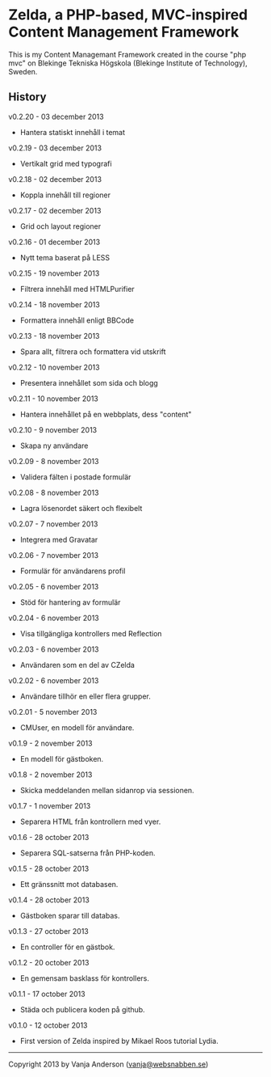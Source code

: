 Zelda, a PHP-based, MVC-inspired Content Management Framework
=============================================================

This is my Content Managemant Framework created in the course "php mvc" on Blekinge Tekniska Högskola (Blekinge Institute of Technology), Sweden.


History
-------
v0.2.20 - 03 december 2013

* Hantera statiskt innehåll i temat

v0.2.19 - 03 december 2013

* Vertikalt grid med typografi

v0.2.18 - 02 december 2013

* Koppla innehåll till regioner

v0.2.17 - 02 december 2013

* Grid och layout regioner

v0.2.16 - 01 december 2013

* Nytt tema baserat på LESS

v0.2.15 - 19 november 2013

* Filtrera innehåll med HTMLPurifier

v0.2.14 - 18 november 2013

* Formattera innehåll enligt BBCode

v0.2.13 - 18 november 2013

* Spara allt, filtrera och formattera vid utskrift

v0.2.12 - 10 november 2013

* Presentera innehållet som sida och blogg

v0.2.11 - 10 november 2013

* Hantera innehållet på en webbplats, dess "content"

v0.2.10 - 9 november 2013

* Skapa ny användare

v0.2.09 - 8 november 2013

* Validera fälten i postade formulär

v0.2.08 - 8 november 2013

* Lagra lösenordet säkert och flexibelt

v0.2.07 - 7 november 2013

* Integrera med Gravatar

v0.2.06 - 7 november 2013

* Formulär för användarens profil

v0.2.05 - 6 november 2013

* Stöd för hantering av formulär

v0.2.04 - 6 november 2013

* Visa tillgängliga kontrollers med Reflection

v0.2.03 - 6 november 2013

* Användaren som en del av CZelda

v0.2.02 - 6 november 2013

* Användare tillhör en eller flera grupper.

v0.2.01 - 5 november 2013

* CMUser, en modell för användare.

v0.1.9 - 2 november 2013

* En modell för gästboken.

v0.1.8 - 2 november 2013

* Skicka meddelanden mellan sidanrop via sessionen.

v0.1.7 - 1 november 2013

* Separera HTML från kontrollern med vyer.

v0.1.6 - 28 october 2013

* Separera SQL-satserna från PHP-koden.

v0.1.5 - 28 october 2013

* Ett gränssnitt mot databasen.

v0.1.4 - 28 october 2013

* Gästboken sparar till databas.

v0.1.3 - 27 october 2013

* En controller för en gästbok.

v0.1.2 - 20 october 2013

* En gemensam basklass för kontrollers.

v0.1.1 - 17 october 2013

* Städa och publicera koden på github.

v0.1.0 - 12 october 2013

* First version of Zelda inspired by Mikael Roos tutorial Lydia.

------------------------------------------------------
Copyright 2013 by Vanja Anderson (vanja@websnabben.se)